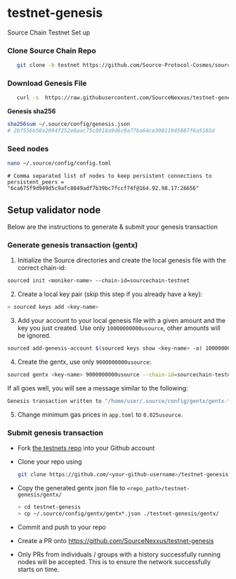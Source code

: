 # testnet-genesis


Source Chain Testnet Set up

### Clone Source Chain Repo

```bash
   git clone -b testnet https://github.com/Source-Protocol-Cosmos/source.git
```

### Download Genesis File

```bash
   curl -s  https://raw.githubusercontent.com/SourceNexxus/testnet-genesis/genesis.json > ~/.source/config/genesis.json
```

**Genesis sha256**

```bash
sha256sum ~/.source/config/genesis.json
# 2bf556b50a2094f252e0aac75c8018a9d6c0a77ba64ce39811945087f6a5165d
```

### Seed nodes


```bash
nano ~/.source/config/config.toml
```

```
# Comma separated list of nodes to keep persistent connections to persistent_peers = 
"6ca675f9d949d5c9afc8849adf7b39bc7fccf74f@164.92.98.17:26656"
```

## Setup validator node

Below are the instructions to generate & submit your genesis transaction

### Generate genesis transaction (gentx)

1. Initialize the Source directories and create the local genesis file with the correct chain-id:

```bash
sourced init <moniker-name> --chain-id=sourcechain-testnet
```

2. Create a local key pair (skip this step if you already have a key):

```sh
> sourced keys add <key-name>
```

3. Add your account to your local genesis file with a given amount and the key you just created. Use only `10000000000usource`, other amounts will be ignored.

```bash
sourced add-genesis-account $(sourced keys show <key-name> -a) 10000000000usource
```

4. Create the gentx, use only `9000000000usource`:

```bash
sourced gentx <key-name> 9000000000usource --chain-id=sourcechain-testnet
```

If all goes well, you will see a message similar to the following:

```bash
Genesis transaction written to "/home/user/.source/config/gentx/gentx-******.json"
```

5. Change minimum gas prices in `app.toml` to `0.025usource`.



### Submit genesis transaction

- Fork [the testnets repo](https://github.com/SourceNexxus/testnet-genesis) into your Github account

- Clone your repo using

  ```bash
  git clone https://github.com/<your-github-username>/testnet-genesis
  ```

- Copy the generated gentx json file to `<repo_path>/testnet-genesis/gentx/`

  ```sh
  > cd testnet-genesis
  > cp ~/.source/config/gentx/gentx*.json ./testnet-genesis/gentx/
  ```

- Commit and push to your repo
- Create a PR onto https://github.com/SourceNexxus/testnet-genesis
- Only PRs from individuals / groups with a history successfully running nodes will be accepted. This is to ensure the network successfully starts on time.
